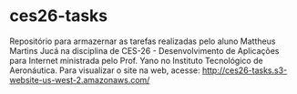 # ces26-tasks
Repositório para armazernar as tarefas realizadas pelo aluno Mattheus Martins Jucá na disciplina de CES-26 - Desenvolvimento de Aplicações para Internet ministrada pelo Prof. Yano no Instituto Tecnológico de Aeronáutica.
Para visualizar o site na web, acesse: http://ces26-tasks.s3-website-us-west-2.amazonaws.com/

